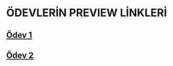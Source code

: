 # ÖDEVLERİN PREVIEW LİNKLERİ

## [Ödev 1](https://htmlpreview.github.io/?https://github.com/rasitozgun/bootCampOdev/blob/main/objectArrayOdev.html)

## [Ödev 2](https://htmlpreview.github.io/?https://github.com/rasitozgun/bootCampOdev/blob/main/odev2.html)
